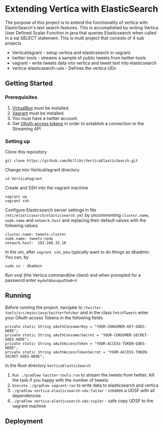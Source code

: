 # Extending Vertica with ElasticSearch

The purpose of this project is to extend the functionality of vertica with  ElasticSearch's text search features.
This is accomplished by writing Vertica User Defined Scalar Function in java that queries Elasticsearch when called
in a sql SELECT statement. This is multi project that consists of 4 sub projects
* VerticaVagrant - setup vertica and elasticsearch in vagrant
* twitter-tools - streams a sample of public tweets from twitter-tools
* vagrant - write tweets data into vertica and tweet text into elasticsearch
* vertica-elasticsearch-udx - Defines the vertica UDx

## Getting Started

### Prerequisites
1. [VirtualBox](https://www.virtualbox.org/wiki/Downloads) must be installed.
2. [Vagrant](https://www.vagrantup.com/) must be installed.
2. You must have a twitter account.
3. Get [OAuth access tokens](https://apps.twitter.com/) in order to establish a connection to the Streaming API

### Setting up

Clone this repository
```
git clone https://github.com/Nillihc/VerticaElasticSearch.git
```

Change into VerticaVagrant directory
```
cd VerticaVagrant
```

Create and SSH into the vagrant machine
```
vagrant up
vagrant ssh
```
Configure Elasticsearch server settings in file `/etc/elasticsearch/elasticsearch.yml` by uncommenting `cluster.name`, `node.name`
and `network.host` and replacing their default values with the following values.
```
cluster.name: tweets-cluster
node.name: tweets-node
network.host:  192.168.33.10
```

In the vm, after `vagrant ssh`, you typically want to do things as
dbadmin. You can, by

```
sudo su - dbadmin
```

Run vsql (the Vertica commandline client) and when prompted for a password enter `mydatA6asepa55w0rd`

## Running
Before running the project, navigate to `/twitter-tools/src/main/java/twitterfetcher` and in
the class `FetchTweets` enter your OAuth access Tokens in the following fields

```
private static String oAuthConsumerKey = "YOUR-CONSUMER-KEY-GOES-HERE";
private static String oAuthConsumerSecret = "YOUR-CONSUMER-SECRET-GOES-HERE";
private static String oAuthAccessToken = "YOUR-ACCESS-TOKEN-GOES-HERE";
private static String oAuthAccessTokenSecret = "YOUR-ACCESS-TOKEN-SECRET-GOES-HERE";
```

In the Root directory `VerticaElasticSearch`
1. `Run ./gradlew twitter-tools:run` to stream the tweets from twitter, kill the task if you happy with the number of tweets
2. `Execute ./gradlew vagrant:run` to write data to elasticsearch and vertica
3. `./gradlew vertica-elasticsearch-udx:fatJar` - creates a UDSF with all dependencies
4. `./gradlew vertica-elasticsearch-udx:scpJar` - safe copy UDSF to the vagrant machine

## Deployment

